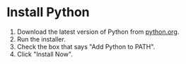 # Install Python

1. Download the latest version of Python from [python.org](https://www.python.org/downloads/).
2. Run the installer.
3. Check the box that says "Add Python to PATH".
4. Click "Install Now".
